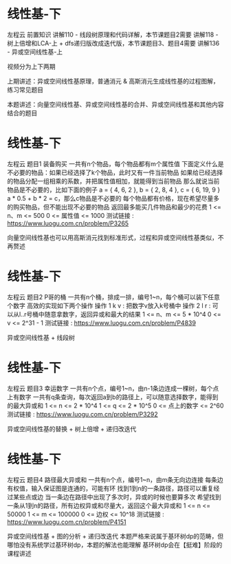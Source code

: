 <!-- Slide number: 1 -->
# 线性基-下
左程云
前置知识
讲解110 - 线段树原理和代码详解，本节课题目2需要
讲解118 - 树上倍增和LCA-上 + dfs递归版改成迭代版，本节课题目3、题目4需要
讲解136 - 异或空间线性基-上

视频分为上下两期

上期讲述：异或空间线性基原理，普通消元 & 高斯消元生成线性基的过程图解，练习常见题目

本题讲述：向量空间线性基、异或空间线性基的合并、异或空间线性基和其他内容结合的题目

<!-- Slide number: 2 -->
# 线性基-下
左程云
题目1
装备购买
一共有n个物品，每个物品都有m个属性值
下面定义什么是不必要的物品：如果已经选择了k个物品，此时又有一件当前物品
如果给已经选择的物品分配一组相乘的系数，并把属性值相加，就能得到当前物品
那么就说当前物品是不必要的，比如下面的例子
a = { 4, 6, 2 }, b = { 2, 8, 4 }, c = { 6, 19, 9 }
a * 0.5 + b * 2 = c，那么c物品是不必要的
每个物品都有价格，现在希望尽量多的购买物品，但不能出现不必要的物品
返回最多能买几件物品和最少的花费
1 <= n、m <= 500    0 <= 属性值 <= 1000
测试链接 : https://www.luogu.com.cn/problem/P3265

向量空间线性基也可以用高斯消元找到标准形式，过程和异或空间线性基类似，不再赘述

<!-- Slide number: 3 -->
# 线性基-下
左程云
题目2
P哥的桶
一共有n个桶，排成一排，编号1~n，每个桶可以装下任意个数字
高效的实现如下两个操作
操作 1 k v : 把数字v放入k号桶中
操作 2 l r : 可以从l..r号桶中随意拿数字，返回异或和最大的结果
1 <= n、m <= 5 * 10^4
0 <= v <= 2^31 - 1
测试链接 : https://www.luogu.com.cn/problem/P4839

异或空间线性基 + 线段树

<!-- Slide number: 4 -->
# 线性基-下
左程云
题目3
幸运数字
一共有n个点，编号1~n，由n-1条边连成一棵树，每个点上有数字
一共有q条查询，每次返回a到b的路径上，可以随意选择数字，能得到的最大异或和
1 <= n <= 2 * 10^4
1 <= q <= 2 * 10^5
0 <= 点上的数字 <= 2^60
测试链接 : https://www.luogu.com.cn/problem/P3292

异或空间线性基的替换 + 树上倍增 + 递归改迭代

<!-- Slide number: 5 -->
# 线性基-下
左程云
题目4
路径最大异或和
一共有n个点，编号1~n，由m条无向边连接
每条边有权值，输入保证图是连通的，可能有环
找到1到n的一条路径，路径可以重复经过某些点或边
当一条边在路径中出现了多次时，异或的时候也要算多次
希望找到一条从1到n的路径，所有边权异或和尽量大，返回这个最大异或和
1 <= n <= 50000    1 <= m <= 100000    0 <= 边权 <= 10^18
测试链接 : https://www.luogu.com.cn/problem/P4151

异或空间线性基 + 图的分析 + 递归改迭代
本题严格来说属于基环树dp的范畴，但哪怕没有系统学过基环树dp，本题的解法也能理解
基环树dp会在【挺难】阶段的课程讲述
